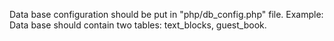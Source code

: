 Data base configuration should be put in "php/db_config.php" file. Example:
	<?php
		$db_host = "localhost";
		$db_user = "root";
		$db_password = "root";
		$db_name = "calendar";
	?>
Data base should contain two tables: text_blocks, guest_book.